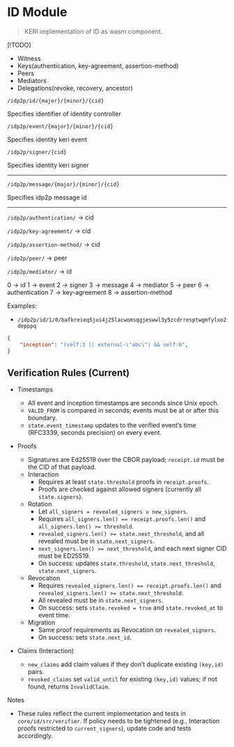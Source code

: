# ID Module

> KERI implementation of ID as wasm component.



[!TODO]

- Witness
- Keys(authentication, key-agreement, assertion-method)
- Peers
- Mediators
- Delegations(revoke, recovery, ancestor)


`/idp2p/id/{major}/{minor}/{cid}`

Specifies identifier of identity controller

`/idp2p/event/{major}/{minor}/{cid}`

Specifies identity keri event

`/idp2p/signer/{cid}`

Specifies identity keri signer

-----------------------------------

`/idp2p/message/{major}/{minor}/{cid}`

Specifies idp2p message id

-------------------------------

`/idp2p/authentication/`   -> cid

`/idp2p/key-agreement/`    -> cid 

`/idp2p/assertion-method/` -> cid 

`/idp2p/peer/`             -> peer 

`/idp2p/mediator/`         -> id 

0 -> id
1 -> event
2 -> signer
3 -> message
4 -> mediator
5 -> peer
6 -> authentication
7 -> key-agreement
8 -> assertion-method

Examples:

- `/idp2p/id/1/0/bafkreieq5jui4j25lacwomsqgjeswwl3y5zcdrresptwgmfylxo2depppq`

```json
{
    "inception": "(self:3 || external-\"abc\") && self:6",
}
```

## Verification Rules (Current)

- Timestamps
  - All event and inception timestamps are seconds since Unix epoch.
  - `VALID_FROM` is compared in seconds; events must be at or after this boundary.
  - `state.event_timestamp` updates to the verified event’s time (RFC3339, seconds precision) on every event.

- Proofs
  - Signatures are Ed25519 over the CBOR payload; `receipt.id` must be the CID of that payload.
  - Interaction
    - Requires at least `state.threshold` proofs in `receipt.proofs`.
    - Proofs are checked against allowed signers (currently all `state.signers`).
  - Rotation
    - Let `all_signers = revealed_signers ∪ new_signers`.
    - Requires `all_signers.len() == receipt.proofs.len()` and `all_signers.len() >= threshold`.
    - `revealed_signers.len() >= state.next_threshold`, and all revealed must be in `state.next_signers`.
    - `next_signers.len() >= next_threshold`, and each next signer CID must be ED25519.
    - On success: updates `state.threshold`, `state.next_threshold`, `state.next_signers`.
  - Revocation
    - Requires `revealed_signers.len() == receipt.proofs.len()` and `revealed_signers.len() >= state.next_threshold`.
    - All revealed must be in `state.next_signers`.
    - On success: sets `state.revoked = true` and `state.revoked_at` to event time.
  - Migration
    - Same proof requirements as Revocation on `revealed_signers`.
    - On success: sets `state.next_id`.

- Claims (Interaction)
  - `new_claims` add claim values if they don’t duplicate existing `(key,id)` pairs.
  - `revoked_claims` set `valid_until` for existing `(key,id)` values; if not found, returns `InvalidClaim`.

Notes
- These rules reflect the current implementation and tests in `core/id/src/verifier`. If policy needs to be tightened (e.g., Interaction proofs restricted to `current_signers`), update code and tests accordingly.

